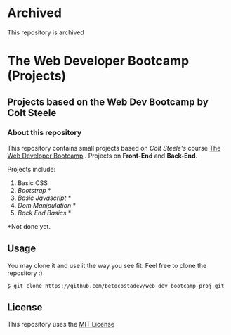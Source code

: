 # Archived

This repository is archived

# The Web Developer Bootcamp (Projects)

## Projects based on the Web Dev Bootcamp by Colt Steele

### About this repository
This repository contains small projects based on *Colt Steele's* course [The Web Developer Bootcamp](https://www.udemy.com/the-web-developer-bootcamp/) .
Projects on **Front-End** and **Back-End**.

Projects include:
1. Basic CSS
2. *Bootstrap* *
3. *Basic Javascript* *
4. *Dom Manipulation* *
5. *Back End Basics* *

*Not done yet.

## Usage
You may clone it and use it the way you see fit. Feel free to clone the repository :)

```
$ git clone https://github.com/betocostadev/web-dev-bootcamp-proj.git
```

## License
This repository uses the [MIT License](https://choosealicense.com/licenses/mit/)

